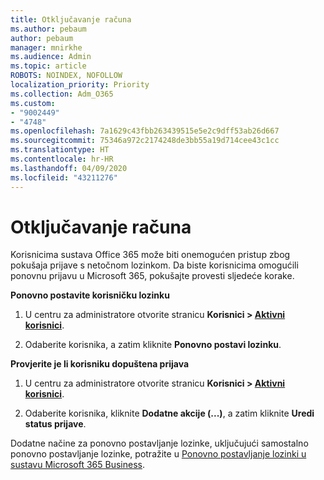 ```yaml
---
title: Otključavanje računa
ms.author: pebaum
author: pebaum
manager: mnirkhe
ms.audience: Admin
ms.topic: article
ROBOTS: NOINDEX, NOFOLLOW
localization_priority: Priority
ms.collection: Adm_O365
ms.custom:
- "9002449"
- "4748"
ms.openlocfilehash: 7a1629c43fbb263439515e5e2c9dff53ab26d667
ms.sourcegitcommit: 75346a972c2174248de3bb55a19d714cee43c1cc
ms.translationtype: HT
ms.contentlocale: hr-HR
ms.lasthandoff: 04/09/2020
ms.locfileid: "43211276"
---
```

# <a name="unlocking-an-account"></a>Otključavanje računa

Korisnicima sustava Office 365 može biti onemogućen pristup zbog pokušaja prijave s netočnom lozinkom. Da biste korisnicima omogućili ponovnu prijavu u Microsoft 365, pokušajte provesti sljedeće korake.

**Ponovno postavite korisničku lozinku**

1. U centru za administratore otvorite stranicu **Korisnici > [Aktivni korisnici](https://admin.microsoft.com/Adminportal/Home?source=applauncher#/users)**.

2. Odaberite korisnika, a zatim kliknite **Ponovno postavi lozinku**.

**Provjerite je li korisniku dopuštena prijava**

1. U centru za administratore otvorite stranicu **Korisnici > [Aktivni korisnici](https://admin.microsoft.com/Adminportal/Home?source=applauncher#/users)**.

2. Odaberite korisnika, kliknite **Dodatne akcije (...)**, a zatim kliknite **Uredi status prijave**. 

Dodatne načine za ponovno postavljanje lozinke, uključujući samostalno ponovno postavljanje lozinke, potražite u [Ponovno postavljanje lozinki u sustavu Microsoft 365 Business](https://docs.microsoft.com/microsoft-365/admin/add-users/reset-passwords?view=o365-worldwide).
